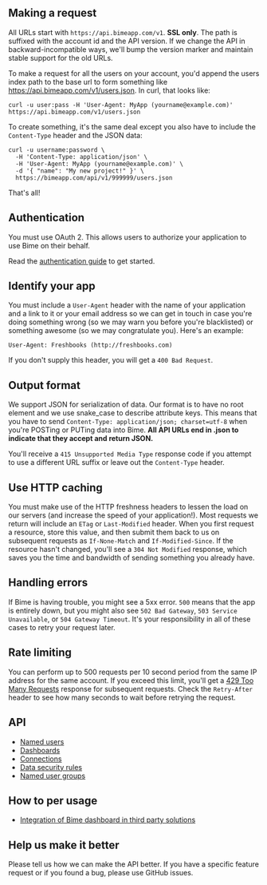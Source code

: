 Making a request
----------------

All URLs start with `https://api.bimeapp.com/v1`. **SSL only**. The path is suffixed with the account id and the API version. If we change the API in backward-incompatible ways, we'll bump the version marker and maintain stable support for the old URLs.

To make a request for all the users on your account, you'd append the users index path to the base url to form something like https://api.bimeapp.com/v1/users.json. In curl, that looks like:

```shell
curl -u user:pass -H 'User-Agent: MyApp (yourname@example.com)' https://api.bimeapp.com/v1/users.json
```

To create something, it's the same deal except you also have to include the `Content-Type` header and the JSON data:

```shell
curl -u username:password \
  -H 'Content-Type: application/json' \
  -H 'User-Agent: MyApp (yourname@example.com)' \
  -d '{ "name": "My new project!" }' \
  https://bimeapp.com/api/v1/999999/users.json
```

That's all!


Authentication
--------------


You must use OAuth 2. This allows users to authorize your application to use Bime on their behalf.

Read the [authentication guide](https://github.com/nicolas/bime-api/blob/master/authentication.md) to get started.


Identify your app
-----------------

You must include a `User-Agent` header with the name of your application and a link to it or your email address so we can get in touch in case you're doing something wrong (so we may warn you before you're blacklisted) or something awesome (so we may congratulate you). Here's an example:

    User-Agent: Freshbooks (http://freshbooks.com)

If you don't supply this header, you will get a `400 Bad Request`.


Output format
-------------

We support JSON for serialization of data. Our format is to have no root element and we use snake\_case to describe attribute keys. This means that you have to send `Content-Type: application/json; charset=utf-8` when you're POSTing or PUTing data into Bime. **All API URLs end in .json to indicate that they accept and return JSON.**

You'll receive a `415 Unsupported Media Type` response code if you attempt to use a different URL suffix or leave out the `Content-Type` header.



Use HTTP caching
----------------

You must make use of the HTTP freshness headers to lessen the load on our servers (and increase the speed of your application!). Most requests we return will include an `ETag` or `Last-Modified` header. When you first request a resource, store this value, and then submit them back to us on subsequent requests as `If-None-Match` and `If-Modified-Since`. If the resource hasn't changed, you'll see a `304 Not Modified` response, which saves you the time and bandwidth of sending something you already have.


Handling errors
---------------

If Bime is having trouble, you might see a 5xx error. `500` means that the app is entirely down, but you might also see `502 Bad Gateway`, `503 Service Unavailable`, or `504 Gateway Timeout`. It's your responsibility in all of these cases to retry your request later. 



Rate limiting
-------------

You can perform up to 500 requests per 10 second period from the same IP address for the same account. If you exceed this limit, you'll get a [429 Too Many Requests](http://tools.ietf.org/html/draft-nottingham-http-new-status-02#section-4) response for subsequent requests. Check the `Retry-After` header to see how many seconds to wait before retrying the request.



API
-----------------
* [Named users](https://github.com/nicolas/bime-api/blob/master/ressources/named_users.md)
* [Dashboards](https://github.com/nicolas/bime-api/blob/master/ressources/dashboards.md)
* [Connections](https://github.com/nicolas/bime-api/blob/master/ressources/connections.md)
* [Data security rules](https://github.com/nicolas/bime-api/blob/master/ressources/data_security_rules.md)
* [Named user groups](https://github.com/nicolas/bime-api/blob/master/ressources/named_user_groups.md) 


How to per usage
----------------
* [Integration of Bime dashboard in third party solutions](https://github.com/nicolas/bime-api/blob/master/usages/dashboard_integration.md) 



Help us make it better
----------------------

Please tell us how we can make the API better. If you have a specific feature request or if you found a bug, please use GitHub issues. 
